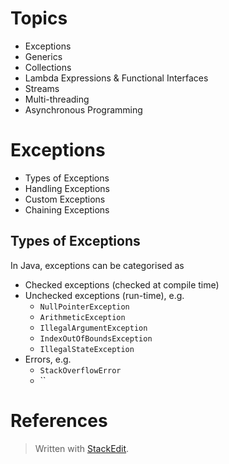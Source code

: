 
# Topics

- Exceptions
- Generics
- Collections
- Lambda Expressions & Functional Interfaces
- Streams
- Multi-threading
- Asynchronous Programming

# Exceptions


- Types of Exceptions
- Handling Exceptions
- Custom Exceptions
- Chaining Exceptions

## Types of Exceptions

In Java, exceptions can be categorised as 

- Checked exceptions (checked at compile time)
- Unchecked exceptions (run-time), e.g.
	- `NullPointerException`
	- `ArithmeticException`
	- `IllegalArgumentException`
	- `IndexOutOfBoundsException`
	- `IllegalStateException`
- Errors, e.g.
	- `StackOverflowError`
	- ``


# References



> Written with [StackEdit](https://stackedit.io/).
<!--stackedit_data:
eyJoaXN0b3J5IjpbMTM0MTE1NDM4MSwtMTkwMzc3NTk2MywxND
UxOTc1MDg2XX0=
-->